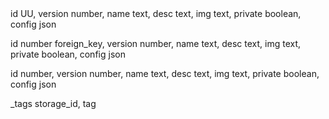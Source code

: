 <name>
id UU,
version number,
name text,
desc text,
img text,
private boolean,
config json

id number foreign_key,
version number,
name text,
desc text,
img text,
private boolean,
config json

id number, version number, name text, desc text, img text, private boolean, config json

<name>_tags
storage_id, tag
